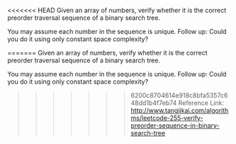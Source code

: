 <<<<<<< HEAD
Given an array of numbers, verify whether it is the correct preorder traversal sequence of a binary search tree.

You may assume each number in the sequence is unique.
Follow up:
Could you do it using only constant space complexity?

=======
Given an array of numbers, verify whether it is the correct preorder traversal sequence of a binary search tree.

You may assume each number in the sequence is unique.
Follow up:
Could you do it using only constant space complexity?

>>>>>>> 6200c8704614e918c8bfa5357c648dd1b4f7eb74
Reference Link: http://www.tangjikai.com/algorithms/leetcode-255-verify-preorder-sequence-in-binary-search-tree